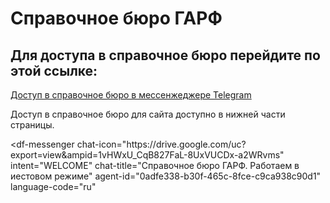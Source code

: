 # Справочное бюро ГАРФ


## Для доступа в справочное бюро перейдите по этой ссылке:

[Доступ в справочное бюро в мессенжеджере Telegram](https://t.me/garf_bot?start=привет)

Доступ в справочное бюро для сайта доступно в нижней части страницы.


<script src="https://www.gstatic.com/dialogflow-console/fast/messenger/bootstrap.js?v=1"></script>
<df-messenger
  chat-icon="https:&#x2F;&#x2F;drive.google.com&#x2F;uc?export=view&ampid=1vHWxU_CqB827FaL-8UxVUCDx-a2WRvms"
  intent="WELCOME"
  chat-title="Справочное бюро ГАРФ. Работаем в иестовом режиме"
  agent-id="0adfe338-b30f-465c-8fce-c9ca938c90d1"
  language-code="ru"
></df-messenger>
